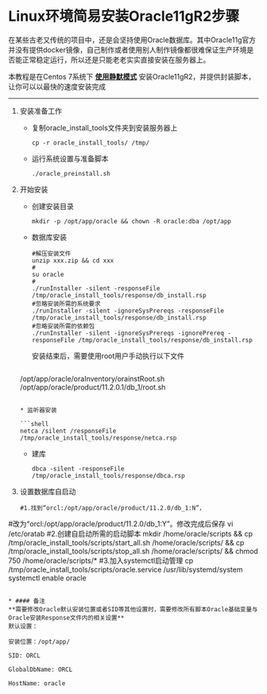 # Linux环境简易安装Oracle11gR2步骤

在某些古老又传统的项目中，还是会坚持使用Oracle数据库。其中Oracle11g官方并没有提供docker镜像，自己制作或者使用别人制作镜像都很难保证生产环境是否能正常稳定运行，所以还是只能老老实实直接安装在服务器上。

本教程是在Centos 7系统下 **<u>使用静默模式</u>** 安装Oracle11gR2，并提供封装脚本，让你可以以最快的速度安装完成

---

1. 安装准备工作   
   * 复制oracle_install_tools文件夹到安装服务器上

     ```shell
     cp -r oracle_install_tools/ /tmp/
     ```

   * 运行系统设置与准备脚本

     ```shell
     ./oracle_preinstall.sh
     ```

2. 开始安装

   * 创建安装目录 

     ```shell
     mkdir -p /opt/app/oracle && chown -R oracle:dba /opt/app
     ```

   * 数据库安装

     ```shell
     #解压安装文件
     unzip xxx.zip && cd xxx
     #
     su oracle
     #
     ./runInstaller -silent -responseFile /tmp/oracle_install_tools/response/db_install.rsp
     #忽略安装所需的系统要求
     ./runInstaller -silent -ignoreSysPrereqs -responseFile /tmp/oracle_install_tools/response/db_install.rsp
     #忽略安装所需的依赖包
     ./runInstaller -silent -ignoreSysPrereqs -ignorePrereq -responseFile /tmp/oracle_install_tools/response/db_install.rsp
     ```
     安装结束后，需要使用root用户手动执行以下文件

     ```shell
    /opt/app/oracle/oraInventory/orainstRoot.sh
    /opt/app/oracle/product/11.2.0.1/db_1/root.sh
     ```

   * 监听器安装

     ```shell
     netca /silent /responseFile /tmp/oracle_install_tools/response/netca.rsp
     ```

   * 建库

     ```shell
     dbca -silent -responseFile /tmp/oracle_install_tools/response/dbca.rsp
     ```

3. 设置数据库自启动

   ```shell
   #1.找到“orcl:/opt/app/oracle/product/11.2.0/db_1:N”， 
#改为“orcl:/opt/app/oracle/product/11.2.0/db_1:Y”。修改完成后保存
vi /etc/oratab
#2.创建自启动所需的启动脚本
mkdir /home/oracle/scripts && cp /tmp/oracle_install_tools/scripts/start_all.sh /home/oracle/scripts/ && cp /tmp/oracle_install_tools/scripts/stop_all.sh /home/oracle/scripts/ &&
chmod 750 /home/oracle/scripts/*
#3.加入systemctl启动管理
cp /tmp/oracle_install_tools/scripts/oracle.service /usr/lib/systemd/system
systemctl enable oracle
   ```

* #### 备注
**需要修改Oracle默认安装位置或者SID等其他设置时，需要修改所有脚本Oracle基础变量与Oracle安装Response文件内的相关设置**
  默认设置：

  安装位置：/opt/app/

  SID: ORCL

  GlobalDbName: ORCL
  
  HostName: oracle
  


